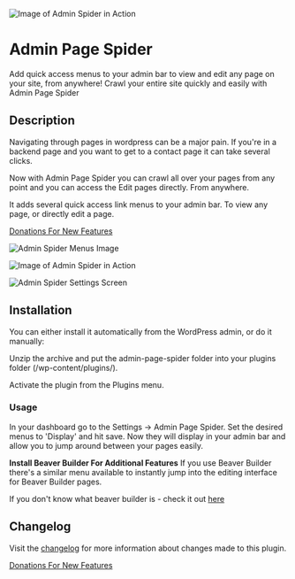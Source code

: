 ![Image of Admin Spider in Action](https://github.com/jatacid/admin-page-spider/blob/master/assets/APS_menus_example.PNG)

# Admin Page Spider

Add quick access menus to your admin bar to view and edit any page on your site, from anywhere! Crawl your entire site quickly and easily with Admin Page Spider


## Description


Navigating through pages in wordpress can be a major pain. If you're in a backend page and you want to get to a contact page it can take several clicks.

Now with Admin Page Spider you can crawl all over your pages from any point and you can access the Edit pages directly. From anywhere.

It adds several quick access link menus to your admin bar. To view any page, or directly edit a page.

[Donations For New Features](https://www.paypal.com/cgi-bin/webscr?cmd=_donations&amp;business=jatacid%40gmail%2ecom&amp;lc=AU&amp;item_name=Dentex%20Media&amp;no_note=0&amp;currency_code=USD&amp;bn=PP%2dDonationsBF%3abtn_donate_SM%2egif%3aNonHosted)

![Admin Spider Menus Image](https://github.com/jatacid/admin-page-spider/blob/master/assets/APS_example_jumping_around.PNG?raw=true)

![Image of Admin Spider in Action](https://github.com/jatacid/admin-page-spider/blob/master/assets/APS_menus_example.PNG)

![Admin Spider Settings Screen](https://github.com/jatacid/admin-page-spider/blob/master/assets/admin_screen.PNG)

## Installation


You can either install it automatically from the WordPress admin, or do it manually:

Unzip the archive and put the admin-page-spider folder into your plugins folder (/wp-content/plugins/).

Activate the plugin from the Plugins menu.


### Usage


In your dashboard go to the Settings -> Admin Page Spider.  Set the desired menus to 'Display' and hit save. Now they will display in your admin bar and allow you to jump around between your pages easily.

**Install Beaver Builder For Additional Features**
If you use Beaver Builder there's a similar menu available to instantly jump into the editing interface for Beaver Builder pages.

If you don't know what beaver builder is - check it out [here](www.wpbeaverbuilder.com/?fla=215)


## Changelog


Visit the [changelog](https://j7digital.com/admin-page-spider) for more information about changes made to this plugin.

[Donations For New Features](https://www.paypal.com/cgi-bin/webscr?cmd=_donations&amp;business=jatacid%40gmail%2ecom&amp;lc=AU&amp;item_name=Dentex%20Media&amp;no_note=0&amp;currency_code=USD&amp;bn=PP%2dDonationsBF%3abtn_donate_SM%2egif%3aNonHosted)